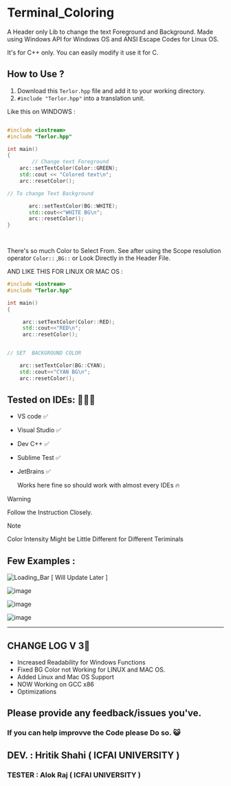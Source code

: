 # Terminal_Coloring
A Header only Lib to change the  text Foreground and Background. Made using Windows API for Windows OS and ANSI Escape Codes for Linux OS.

It's for C++ only. You can easily modify it use it for C.


## How to Use ?

1. Download this `Terlor.hpp` file and add it to your working directory.
2.  `#include "Terlor.hpp"` into a translation unit.

Like this on WINDOWS : 

```cpp

#include <iostream>
#include "Terlor.hpp"

int main()
{
        // Change text Foreground
	arc::setTextColor(Color::GREEN);
	std::cout << "Colored text\n";
	arc::resetColor();

// To change Text Background

       arc::setTextColor(BG::WHITE);
       std::cout<<"WHITE BG\n";
       arc::resetColor();
}

   
```
There's so much Color to Select From. See after using  the Scope resolution operator `Color::` ,`BG::` or Look Directly in the Header File.

AND LIKE THIS FOR LINUX OR MAC OS :

```cpp
#include <iostream>
#include "Terlor.hpp"

int main()
{

     arc::setTextColor(Color::RED);
     std::cout<<"RED\n";
     arc::resetColor();


// SET  BACKGROUND COLOR

    arc::setTextColor(BG::CYAN);
    std::cout<<"CYAN BG\n";
    arc::resetColor();
```


## Tested on IDEs: 🧑🏻‍💻

- VS code ✅
- Visual Studio ✅
- Dev C++   ✅
- Sublime Test  ✅
- JetBrains ✅

   Works here fine so should work with almost every IDEs 🔥



> [!WARNING]
> Follow the Instruction Closely.

>[!NOTE]
>Color Intensity Might be Little Different for Different Teriminals

## Few Examples :



![Loading_Bar](https://github.com/ArcShahi/arc_color/assets/90377780/4fb847dc-c8f0-48f6-9dde-da5185c1f9cd) [ Will Update Later ]


![image](https://github.com/user-attachments/assets/4fbcfe38-19da-491a-bb7c-5069e6c262c1)



![image](https://github.com/user-attachments/assets/1f9c0903-1a1e-4519-8b8b-1134b8e85788)



![image](https://github.com/user-attachments/assets/9d59d1d3-2067-4744-8314-598608bdf4dc)




---

## CHANGE LOG V 3📑
- Increased Readability for Windows Functions
- Fixed BG Color not Working for LINUX and MAC OS.
- Added Linux and Mac OS Support
- NOW Working on GCC x86
- Optimizations


## Please provide any feedback/issues you've. 
### If you can help improvve the Code please Do so. 😺

## DEV. : Hritik Shahi  ( ICFAI UNIVERSITY )
### TESTER  : Alok Raj ( ICFAI UNIVERSITY )

